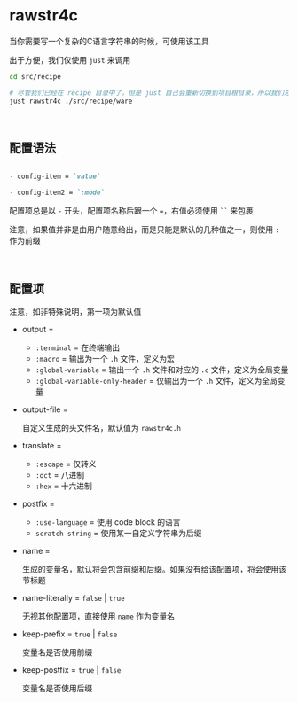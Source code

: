 <!-- -----------------------------------------------------------
 ! SPDX-License-Identifier: GFDL-1.3-or-later
 ! -------------------------------------------------------------
 ! Doc Type      : Markdown
 ! Doc Name      : (rawstr4c configuration).md
 ! Doc Authors   : Aoran Zeng <ccmywish@qq.com>
 ! Contributors  :  Nul None  <nul@none.org>
 !               |
 ! Created On    : <2025-07-12>
 ! Last Modified : <2025-07-14>
 ! ---------------------------------------------------------- -->

# rawstr4c

当你需要写一个复杂的C语言字符串的时候，可使用该工具

出于方便，我们仅使用 `just` 来调用

```bash
cd src/recipe

# 尽管我们已经在 recipe 目录中了，但是 just 自己会重新切换到项目根目录，所以我们总是给一个相对根目录的路径
just rawstr4c ./src/recipe/ware
```

<br>



## 配置语法

```markdown

- config-item = `value`

- config-item2 = `:mode`

```

配置项总是以 `-` 开头，配置项名称后跟一个 `=`，右值必须使用 ``` `` ``` 来包裹

注意，如果值并非是由用户随意给出，而是只能是默认的几种值之一，则使用 `:` 作为前缀

<br>



## 配置项

注意，如非特殊说明，第一项为默认值

- output =

  - `:terminal` = 在终端输出
  - `:macro` = 输出为一个 `.h` 文件，定义为宏
  - `:global-variable` = 输出一个 `.h` 文件和对应的 `.c` 文件，定义为全局变量
  - `:global-variable-only-header` = 仅输出为一个 `.h` 文件，定义为全局变量

- output-file =

  自定义生成的头文件名，默认值为 `rawstr4c.h`

- translate =

  - `:escape` = 仅转义
  - `:oct` = 八进制
  - `:hex` = 十六进制

- postfix =

  - `:use-language` = 使用 code block 的语言
  - `scratch string` = 使用某一自定义字符串为后缀

- name =

  生成的变量名，默认将会包含前缀和后缀。如果没有给该配置项，将会使用该节标题

- name-literally = `false` | `true`

  无视其他配置项，直接使用 `name` 作为变量名

- keep-prefix = `true` | `false`

  变量名是否使用前缀

- keep-postfix = `true` | `false`

  变量名是否使用后缀

